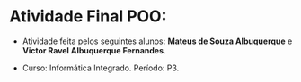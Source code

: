# Atividade Final POO:

- Atividade feita pelos seguintes alunos: **Mateus de Souza Albuquerque** e **Victor Ravel Albuquerque Fernandes**.

- Curso: Informática Integrado. Período: P3.
